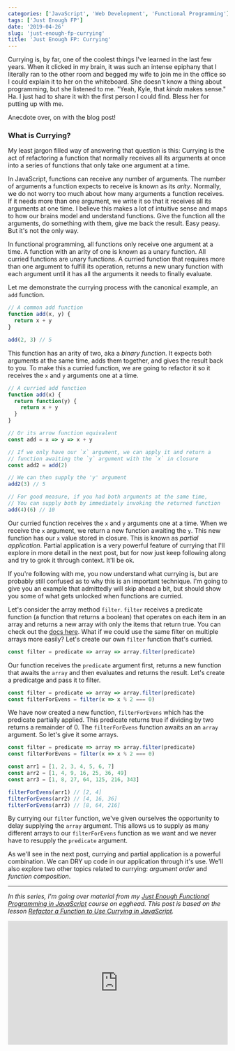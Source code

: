 ```yaml
---
categories: ['JavaScript', 'Web Development', 'Functional Programming']
tags: ['Just Enough FP']
date: '2019-04-26'
slug: 'just-enough-fp-currying'
title: 'Just Enough FP: Currying'
---
```


Currying is, by far, one of the coolest things I've learned in the last few years. When it clicked in my brain, it was such an intense epiphany that I literally ran to the other room and begged my wife to join me in the office so I could explain it to her on the whiteboard. She doesn't know a thing about programming, but she listened to me. "Yeah, Kyle, that _kinda_ makes sense." Ha. I just had to share it with the first person I could find. Bless her for putting up with me.

Anecdote over, on with the blog post!

### What is Currying?

My least jargon filled way of answering that question is this: Currying is the act of refactoring a function that normally receives all its arguments at once into a series of functions that only take one argument at a time.

In JavaScript, functions can receive any number of arguments. The number of arguments a function expects to receive is known as its _arity_. Normally, we do not worry too much about how many arguments a function receives. If it needs more than one argument, we write it so that it receives all its arguments at one time. I believe this makes a lot of intuitive sense and maps to how our brains model and understand functions. Give the function all the arguments, do something with them, give me back the result. Easy peasy. But it's not the only way.

In functional programming, all functions only receive one argument at a time. A function with an arity of one is known as a unary function. All curried functions are unary functions. A curried function that requires more than one argument to fulfill its operation, returns a new unary function with each argument until it has all the arguments it needs to finally evaluate.

Let me demonstrate the currying process with the canonical example, an `add` function.

```javascript
// A common add function
function add(x, y) {
  return x + y
}

add(2, 3) // 5
```

This function has an arity of two, aka a _binary function_. It expects both arguments at the same time, adds them together, and gives the result back to you. To make this a curried function, we are going to refactor it so it receives the `x` and `y` arguments one at a time.

```javascript
// A curried add function
function add(x) {
  return function(y) {
    return x + y
  }
}

// Or its arrow function equivalent
const add = x => y => x + y

// If we only have our `x` argument, we can apply it and return a
// function awaiting the `y` argument with the `x` in closure
const add2 = add(2)

// We can then supply the 'y' argument
add2(3) // 5

// For good measure, if you had both arguments at the same time,
// You can supply both by immediately invoking the returned function
add(4)(6) // 10
```

Our curried function receives the `x` and `y` arguments one at a time. When we receive the `x` argument, we return a new function awaiting the `y`. This new function has our `x` value stored in closure. This is known as _partial application_. Partial application is a very powerful feature of currying that I'll explore in more detail in the next post, but for now just keep following along and try to grok it through context. It'll be ok.

If you're following with me, you now understand what currying is, but are probably still confused as to why this is an important technique. I'm going to give you an example that admittedly will skip ahead a bit, but should show you some of what gets unlocked when functions are curried.

Let's consider the array method `filter`. `filter` receives a predicate function (a function that returns a boolean) that operates on each item in an array and returns a new array with only the items that return true. You can check out the [docs here](https://developer.mozilla.org/en-US/docs/Web/JavaScript/Reference/Global_Objects/Array/filter). What if we could use the same filter on multiple arrays more easily? Let's create our own `filter` function that's curried.

```javascript
const filter = predicate => array => array.filter(predicate)
```

Our function receives the `predicate` argument first, returns a new function that awaits the `array` and then evaluates and returns the result. Let's create a predicatge and pass it to filter.

```javascript
const filter = predicate => array => array.filter(predicate)
const filterForEvens = filter(x => x % 2 === 0)
```

We have now created a new function, `filterForEvens` which has the predicate partially applied. This predicate returns true if dividing by two returns a remainder of 0. The `filterForEvens` function awaits an an `array` argument. So let's give it some arrays.

```javascript
const filter = predicate => array => array.filter(predicate)
const filterForEvens = filter(x => x % 2 === 0)

const arr1 = [1, 2, 3, 4, 5, 6, 7]
const arr2 = [1, 4, 9, 16, 25, 36, 49]
const arr3 = [1, 8, 27, 64, 125, 216, 343]

filterForEvens(arr1) // [2, 4]
filterForEvens(arr2) // [4, 16, 36]
filterForEvens(arr3) // [8, 64, 216]
```

By currying our `filter` function, we've given ourselves the opportunity to delay supplying the `array` argument. This allows us to supply as many different arrays to our `filterForEvens` function as we want and we never have to resupply the `predicate` argument.

As we'll see in the next post, currying and partial application is a powerful combination. We can DRY up code in our application through it's use. We'll also explore two other topics related to currying: _argument order_ and _function composition_.

---

_In this series, I'm going over material from my [Just Enough Functional Programming in JavaScript](https://egghead.io/courses/just-enough-functional-programming-in-javascript) course on egghead. This post is based on the lesson [Refactor a Function to Use Currying in JavaScript](https://egghead.io/lessons/javascript-refactor-a-function-to-use-currying-in-javascript)._

<div style="position: relative; overflow: hidden; padding-top: 56.25%;">
  <iframe style="
      position: absolute;
      top: 0;
      left: 0;
      width: 100%;
      height: 100%;
      border: 0;
    "
    src="https://egghead.io/lessons/javascript-refactor-a-function-to-use-currying-in-javascript/embed" />
</div>
